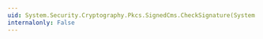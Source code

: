 ```yaml
---
uid: System.Security.Cryptography.Pkcs.SignedCms.CheckSignature(System.Security.Cryptography.X509Certificates.X509Certificate2Collection,System.Boolean)
internalonly: False
---
```

